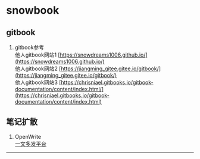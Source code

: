 # snowbook

##  gitbook
1.  gitbook参考  
他人gitbook网站1  [https://snowdreams1006.github.io/](https://snowdreams1006.github.io/)  
他人gitbook网站2  [https://jiangming_gitee.gitee.io/gitbook/](https://jiangming_gitee.gitee.io/gitbook/)  
他人gitbook网站3  [https://chrisniael.gitbooks.io/gitbook-documentation/content/index.html/](https://chrisniael.gitbooks.io/gitbook-documentation/content/index.html)  


##  笔记扩散
1. OpenWrite  
[一文多发平台](https://openwrite.cn/)

* * * * * * * * * * * * * * * * 
